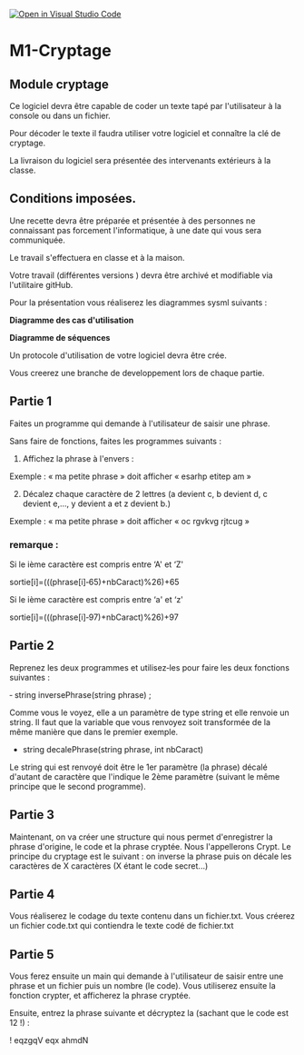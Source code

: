 [![Open in Visual Studio Code](https://classroom.github.com/assets/open-in-vscode-718a45dd9cf7e7f842a935f5ebbe5719a5e09af4491e668f4dbf3b35d5cca122.svg)](https://classroom.github.com/online_ide?assignment_repo_id=13177485&assignment_repo_type=AssignmentRepo)
# M1-Cryptage

## Module cryptage

Ce logiciel devra être capable de coder un texte tapé par l'utilisateur à la console ou dans un fichier.

Pour décoder le texte il faudra utiliser votre logiciel et connaître la clé de cryptage.

La livraison du logiciel sera présentée des intervenants extérieurs à la classe.

## Conditions imposées.


Une recette devra être préparée et présentée à des personnes ne connaissant pas forcement l'informatique, à une date qui vous sera communiquée.

Le travail s'effectuera en classe et à la maison.

Votre travail (différentes versions ) devra être archivé et modifiable via l'utilitaire gitHub.

Pour la présentation vous réaliserez les diagrammes sysml suivants :

**Diagramme des cas d'utilisation** 

**Diagramme de séquences**

Un protocole d'utilisation de votre logiciel devra être crée.

Vous creerez une branche de developpement lors de chaque partie.

## Partie 1

Faites un programme qui demande à l'utilisateur de saisir une phrase. 

Sans faire de fonctions, faites les programmes suivants :

1) Affichez la phrase à l'envers :

Exemple : « ma petite phrase » doit afficher « esarhp etitep am »

2) Décalez chaque caractère de 2 lettres (a devient c, b devient d, c devient e,..., y devient a et z devient b.)

Exemple : « ma petite phrase » doit afficher « oc rgvkvg rjtcug »

### remarque :
Si le ième caractère est compris entre ‘A' et ‘Z'

sortie[i]=(((phrase[i]‐65)+nbCaract)%26)+65

Si le ième caractère est compris entre ‘a' et ‘z'

sortie[i]=(((phrase[i]‐97)+nbCaract)%26)+97

## Partie 2

Reprenez les deux programmes et utilisez‐les pour faire les deux fonctions suivantes :

‐ string inversePhrase(string phrase) ;

Comme vous le voyez, elle a un paramètre de type string et elle renvoie un string. Il faut que la variable que vous renvoyez soit transformée de la même manière que dans le premier exemple.

- string decalePhrase(string phrase, int nbCaract)

Le string qui est renvoyé doit être le 1er paramètre (la phrase) décalé d'autant de caractère que l'indique le 2ème paramètre (suivant le même principe que le second programme). 

## Partie 3

Maintenant, on va créer une structure qui nous permet d'enregistrer la phrase d'origine, le code et la phrase cryptée. Nous l'appellerons Crypt. Le principe du cryptage est le suivant : on inverse la phrase puis on décale les caractères de X caractères (X étant le code secret...)

## Partie 4

Vous réaliserez le codage du texte contenu dans un fichier.txt. Vous créerez un fichier code.txt qui contiendra le texte codé de fichier.txt

## Partie 5

Vous ferez ensuite un main qui demande à l'utilisateur de saisir entre une phrase et un fichier puis un nombre (le code). Vous utiliserez ensuite la fonction crypter, et afficherez la phrase cryptée.

Ensuite, entrez la phrase suivante et décryptez la (sachant que le code est 12 !) :

! eqzgqV eqx ahmdN


